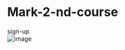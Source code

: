 # Mark-2-nd-course
sign-up </br>
![image](https://user-images.githubusercontent.com/63554654/221184340-9af7da77-e6bf-4427-833a-1aed51cbf1e1.png)</br>

